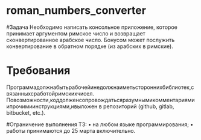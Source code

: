 # roman_numbers_converter

#Задача
Необходимо написать консольное приложение, которое принимает аргументом римское число
и возвращает сконвертированное арабское число.
Бонусом может послужить конвертирование в обратном порядке (из арабских в римские).

# Требования
Программадолжнабытьрабочейинедолжнаиметьстороннихбиблиотек,связанныхсработойримскихчисел.
Повозможности,коддолженсопровождатьсяразумнымикомментариямиипрочимиинструкциями,ивыложен в репозиторий
(github, gitlab, bitbucket, etc.).

#Ограничение выполнения ТЗ:
• на любом языке программирования; 
• работы принимаются до 25 марта включительно.